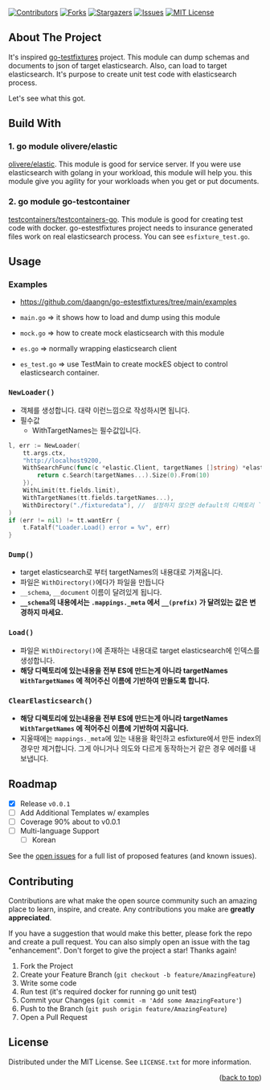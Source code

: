 
<!-- PROJECT SHIELDS -->
<!--
*** I'm using markdown "reference style" links for readability.
*** Reference links are enclosed in brackets [ ] instead of parentheses ( ).
*** See the bottom of this document for the declaration of the reference variables
*** for contributors-url, forks-url, etc. This is an optional, concise syntax you may use.
*** https://www.markdownguide.org/basic-syntax/#reference-style-links
-->
[![Contributors][contributors-shield]][contributors-url]
[![Forks][forks-shield]][forks-url]
[![Stargazers][stars-shield]][stars-url]
[![Issues][issues-shield]][issues-url]
[![MIT License][license-shield]][license-url]

## About The Project
It's inspired [go-testfixtures](https://github.com/go-testfixtures/testfixtures) project.
This module can dump schemas and documents to json of target elasticsearch. Also, can load to target elasticsearch.
It's purpose to create unit test code with elasticsearch process.

Let's see what this got.

## Build With

### 1. go module olivere/elastic
[olivere/elastic](https://github.com/olivere/elastic/search).
This module is good for service server.
If you were use elasticsearch with golang in your workload, this module will help you.
this module give you agility for your workloads when you get or put documents.

### 2. go module go-testcontainer
[testcontainers/testcontainers-go](https://github.com/). This module is good for creating test code with docker.
go-estestfixtures project needs to insurance generated files work on real elasticsearch process.
You can see `esfixture_test.go`.

## Usage

### Examples
- https://github.com/daangn/go-estestfixtures/tree/main/examples

- `main.go` => it shows how to load and dump using this module
- `mock.go` => how to create mock elasticsearch with this module
- `es.go` => normally wrapping elasticsearch client
- `es_test.go` => use TestMain to create mockES object to control elasticsearch container.

### `NewLoader()`

- 객체를 생성합니다. 대략 이런느낌으로 작성하시면 됩니다.
- 필수값
  - WithTargetNames는 필수값입니다.
``` go
l, err := NewLoader(
    tt.args.ctx,
    "http://localhost9200,
    WithSearchFunc(func(c *elastic.Client, targetNames []string) *elastic.SearchService {
        return c.Search(targetNames...).Size(0).From(10)
    }),
    WithLimit(tt.fields.limit),
    WithTargetNames(tt.fields.targetNames...),
    WithDirectory("./fixturedata"), //  설정하지 않으면 default의 디렉토리 `./testdata/esfixtures`
)
if (err != nil) != tt.wantErr {
    t.Fatalf("Loader.Load() error = %v", err)
}
```

### `Dump()`

- target elasticsearch로 부터 targetNames의 내용대로 가져옵니다.
- 파일은 `WithDirectory()`에다가 파일을 만듭니다
- `__schema`, `__document` 이름이 달려있게 됩니다.
- **`__schema`의 내용에서는 `.mappings._meta` 에서 `__(prefix)` 가 달려있는 값은 변경하지 마세요.**

### `Load()`

- 파일은 `WithDirectory()`에 존재하는 내용대로 target elasticsearch에 인덱스를 생성합니다.
- **해당 디렉토리에 있는내용을 전부 ES에 만드는게 아니라 targetNames `WithTargetNames` 에 적어주신 이름에 기반하여 만들도록 합니다.**

### `ClearElasticsearch()`

- **해당 디렉토리에 있는내용을 전부 ES에 만드는게 아니라 targetNames `WithTargetNames` 에 적어주신 이름에 기반하여 지웁니다.**
-  지울때에는 `mappings._meta`에 있는 내용을 확인하고 esfixture에서 만든 index의 경우만 제거합니다. 그게 아니거나 의도와 다르게 동작하는거 같은 경우 에러를 내보냅니다.


## Roadmap
- [x] Release `v0.0.1`
- [ ] Add Additional Templates w/ examples
- [ ] Coverage 90% about to v0.0.1
- [ ] Multi-language Support
  - [ ] Korean

See the [open issues](https://github.com/daangn/go-estestfixtures/issues) for a full list of proposed features (and known issues).

## Contributing

Contributions are what make the open source community such an amazing place to learn, inspire, and create. Any contributions you make are **greatly appreciated**.

If you have a suggestion that would make this better, please fork the repo and create a pull request. You can also simply open an issue with the tag "enhancement".
Don't forget to give the project a star! Thanks again!

1. Fork the Project
2. Create your Feature Branch (`git checkout -b feature/AmazingFeature`)
3. Write some code
4. Run test (it's required docker for running go unit test)
5. Commit your Changes (`git commit -m 'Add some AmazingFeature'`)
6. Push to the Branch (`git push origin feature/AmazingFeature`)
7. Open a Pull Request

## License
Distributed under the MIT License. See `LICENSE.txt` for more information.

<p align="right">(<a href="#top">back to top</a>)</p>


<!-- MARKDOWN LINKS & IMAGES -->
<!-- https://www.markdownguide.org/basic-syntax/#reference-style-links -->

[contributors-shield]: https://img.shields.io/github/contributors/daangn/go-estestfixtures.svg?style=for-the-badge
[contributors-url]: https://github.com/daangn/go-estestfixtures/graphs/contributors
[forks-shield]: https://img.shields.io/github/forks/daangn/go-estestfixtures.svg?style=for-the-badge
[forks-url]: https://github.com/daangn/go-estestfixtures/network/members
[stars-shield]: https://img.shields.io/github/stars/daangn/go-estestfixtures.svg?style=for-the-badge
[stars-url]: https://github.com/daangn/go-estestfixtures/stargazers
[issues-shield]: https://img.shields.io/github/issues/daangn/go-estestfixtures.svg?style=for-the-badge
[issues-url]: https://github.com/daangn/go-estestfixtures/issues
[license-shield]: https://img.shields.io/github/license/daangn/go-estestfixtures.svg?style=for-the-badge
[license-url]: https://github.com/daangn/go-estestfixtures/blob/master/LICENSE.txt

